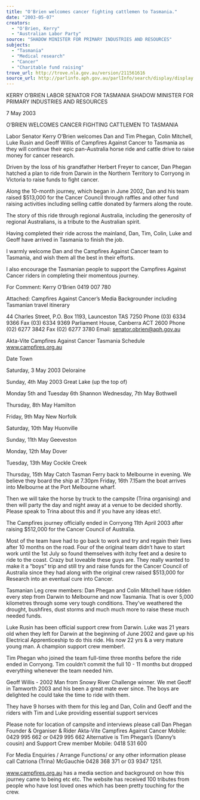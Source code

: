 ```yaml
---
title: "O'Brien welcomes cancer fighting cattlemen to Tasmania."
date: "2003-05-07"
creators:
  - "O'Brien, Kerry"
  - "Australian Labor Party"
source: "SHADOW MINISTER FOR PRIMARY INDUSTRIES AND RESOURCES"
subjects:
  - "Tasmania"
  - "Medical research"
  - "Cancer"
  - "Charitable fund raising"
trove_url: http://trove.nla.gov.au/version/211561616
source_url: http://parlinfo.aph.gov.au/parlInfo/search/display/display.w3p;query=Id%3A%22media/pressrel/IV896%22
---
```


 

 

 KERRY O’BRIEN  LABOR SENATOR FOR TASMANIA  SHADOW MINISTER FOR PRIMARY INDUSTRIES AND RESOURCES 

 

 

 7 May 2003 

 

 O’BRIEN WELCOMES CANCER FIGHTING CATTLEMEN TO TASMANIA   

 Labor Senator Kerry O’Brien welcomes Dan and Tim Phegan, Colin Mitchell, Luke  Rusin and Geoff Willis of Campfires Against Cancer to Tasmania as they will continue  their epic pan-Australia horse ride and cattle drive to raise money for cancer research. 

 Driven by the loss of his grandfather Herbert Freyer to cancer, Dan Phegan hatched a  plan to ride from Darwin in the Northern Territory to Corryong in Victoria to raise  funds to fight cancer. 

 Along the 10-month journey, which began in June 2002, Dan and his team raised  $513,000 for the Cancer Council through raffles and other fund raising activities  including selling cattle donated by farmers along the route. 

 The story of this ride through regional Australia, including the generosity of regional  Australians, is a tribute to the Australian spirit. 

 Having completed their ride across the mainland, Dan, Tim, Colin, Luke and Geoff  have arrived in Tasmania to finish the job. 

 I warmly welcome Dan and the Campfires Against Cancer team to Tasmania, and  wish them all the best in their efforts. 

 I also encourage the Tasmanian people to support the Campfires Against Cancer  riders in completing their momentous journey. 

 

 

 For Comment:  Kerry O’Brien 0419 007 780   

 

 Attached: Campfires Against Cancer’s Media Backgrounder including Tasmanian  travel itinerary 

 44 Charles Street, P.O. Box 1193, Launceston TAS 7250 Phone (03) 6334 9366 Fax (03) 6334 9369  Parliament House, Canberra ACT 2600 Phone (02) 6277 3842 Fax (02) 6277 3780  Email: senator.obrien@aph.gov.au 

 Akta-Vite Campfires Against Cancer  Tasmania Schedule  www.campfires.org.au   

 Date  Town  

 Saturday, 3 May 2003 Deloraine 

 Sunday, 4th May 2003 Great Lake (up the top of) 

 Monday 5th and Tuesday 6th Shannon  Wednesday, 7th May Bothwell  

 Thursday, 8th May Hamilton 

 Friday, 9th May New Norfolk 

 Saturday, 10th May Huonville 

 Sunday, 11th May Geeveston 

 Monday, 12th May Dover 

 Tuesday, 13th May Cockle Creek 

 Thursday, 15th May Catch Tasman Ferry back to Melbourne in evening. We believe they  board the ship at 7.30pm  Friday, 16th 7.15am the boat arrives into Melbourne at the Port Melbourne wharf. 

 Then we will take the horse by truck to the campsite (Trina organising)  and then will party the day and night away at a venue to be decided  shortly. Please speak to Trina about this and if you have any ideas etc!.   

 The Campfires journey officially ended in Corryong 11th April 2003 after raising $512,000 for  the Cancer Council of Australia.   

 Most of the team have had to go back to work and try and regain their lives after 10 months  on the road. Four of the original team didn’t have to start work until the 1st July so found  themselves with itchy feet and a desire to ride to the coast. Crazy but loveable these guys  are. They really wanted to make it a “boys” trip and still try and raise funds for the Cancer  Council of Australia since they had along with the original crew raised $513,000 for Research  into an eventual cure into Cancer.   

 Tasmanian Leg crew members:  Dan Phegan and Colin Mitchell have ridden every step from Darwin to Melbourne and now  Tasmania. That is over 5,000 kilometres through some very tough conditions. They’ve  weathered the drought, bushfires, dust storms and much much more to raise these much  needed funds.   

 Luke Rusin has been official support crew from Darwin. Luke was 21 years old when they left  for Darwin at the beginning of June 2002 and gave up his Electrical Apprenticeship to do this  ride. His now 22 yrs & a very mature young man. A champion support crew member!.   

 Tim Phegan who joined the team full-time three months before the ride ended in Corryong.  Tim couldn’t commit the full 10 - 11 months but dropped everything whenever the team  needed him.   

 Geoff Willis - 2002 Man from Snowy River Challenge winner. We met Geoff in Tamworth  2003 and his been a great mate ever since. The boys are delighted he could take the time to  ride with them.   

 They have 9 horses with them for this leg and Dan, Colin and Geoff and the riders with Tim  and Luke providing essential support services   

 Please note for location of campsite and interviews please call  Dan Phegan  Founder & Organiser & Rider  Akta-Vite Campfires Against Cancer  Mobile: 0429 995 662 or 0429 995 662  Alternative is Tim Phegan’s (Danny’s cousin) and Support Crew member  Mobile: 0418 531 600   

 For Media Enquiries / Arrange Functions/ or any other information please call  Catriona (Trina) McGauchie 0428 368 371 or 03 9347 1251.    

 www.campfires.org.au has a media section and background on how this journey  came to being etc etc. The website has received 100 tributes from people who have  lost loved ones which has been pretty touching for the crew. 


